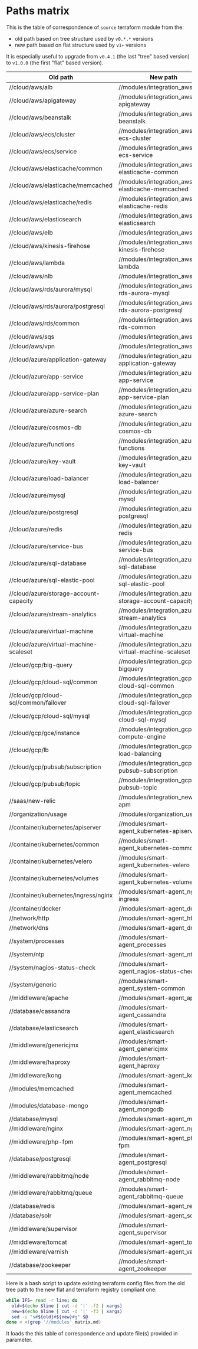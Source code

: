 # Paths matrix

<!-- START doctoc generated TOC please keep comment here to allow auto update -->
<!-- DON'T EDIT THIS SECTION, INSTEAD RE-RUN doctoc TO UPDATE -->



<!-- END doctoc generated TOC please keep comment here to allow auto update -->

This is the table of correspondence of `source` terraform module from the:
- old path based on tree structure used by `v0.*.*` versions
- new path based on flat structure used by `v1+` versions

It is especially useful to upgrade from `v0.4.1` (the last "tree" based version) to `v1.0.0` 
(the first "flat" based version).

| Old path                               | New path                                             |
| -------------------------------------- | ---------------------------------------------------- |
| //cloud/aws/alb                        | //modules/integration_aws-alb                        |
| //cloud/aws/apigateway                 | //modules/integration_aws-apigateway                 |
| //cloud/aws/beanstalk                  | //modules/integration_aws-beanstalk                  |
| //cloud/aws/ecs/cluster                | //modules/integration_aws-ecs-cluster                |
| //cloud/aws/ecs/service                | //modules/integration_aws-ecs-service                |
| //cloud/aws/elasticache/common         | //modules/integration_aws-elasticache-common         |
| //cloud/aws/elasticache/memcached      | //modules/integration_aws-elasticache-memcached      |
| //cloud/aws/elasticache/redis          | //modules/integration_aws-elasticache-redis          |
| //cloud/aws/elasticsearch              | //modules/integration_aws-elasticsearch              |
| //cloud/aws/elb                        | //modules/integration_aws-elb                        |
| //cloud/aws/kinesis-firehose           | //modules/integration_aws-kinesis-firehose           |
| //cloud/aws/lambda                     | //modules/integration_aws-lambda                     |
| //cloud/aws/nlb                        | //modules/integration_aws-nlb                        |
| //cloud/aws/rds/aurora/mysql           | //modules/integration_aws-rds-aurora-mysql           |
| //cloud/aws/rds/aurora/postgresql      | //modules/integration_aws-rds-aurora-postgresql      |
| //cloud/aws/rds/common                 | //modules/integration_aws-rds-common                 |
| //cloud/aws/sqs                        | //modules/integration_aws-sqs                        |
| //cloud/aws/vpn                        | //modules/integration_aws-vpn                        |
| //cloud/azure/application-gateway      | //modules/integration_azure-application-gateway      |
| //cloud/azure/app-service              | //modules/integration_azure-app-service              |
| //cloud/azure/app-service-plan         | //modules/integration_azure-app-service-plan         |
| //cloud/azure/azure-search             | //modules/integration_azure-azure-search             |
| //cloud/azure/cosmos-db                | //modules/integration_azure-cosmos-db                |
| //cloud/azure/functions                | //modules/integration_azure-functions                |
| //cloud/azure/key-vault                | //modules/integration_azure-key-vault                |
| //cloud/azure/load-balancer            | //modules/integration_azure-load-balancer            |
| //cloud/azure/mysql                    | //modules/integration_azure-mysql                    |
| //cloud/azure/postgresql               | //modules/integration_azure-postgresql               |
| //cloud/azure/redis                    | //modules/integration_azure-redis                    |
| //cloud/azure/service-bus              | //modules/integration_azure-service-bus              |
| //cloud/azure/sql-database             | //modules/integration_azure-sql-database             |
| //cloud/azure/sql-elastic-pool         | //modules/integration_azure-sql-elastic-pool         |
| //cloud/azure/storage-account-capacity | //modules/integration_azure-storage-account-capacity |
| //cloud/azure/stream-analytics         | //modules/integration_azure-stream-analytics         |
| //cloud/azure/virtual-machine          | //modules/integration_azure-virtual-machine          |
| //cloud/azure/virtual-machine-scaleset | //modules/integration_azure-virtual-machine-scaleset |
| //cloud/gcp/big-query                  | //modules/integration_gcp-bigquery                   |
| //cloud/gcp/cloud-sql/common           | //modules/integration_gcp-cloud-sql-common           |
| //cloud/gcp/cloud-sql/common/failover  | //modules/integration_gcp-cloud-sql-failover         |
| //cloud/gcp/cloud-sql/mysql            | //modules/integration_gcp-cloud-sql-mysql            |
| //cloud/gcp/gce/instance               | //modules/integration_gcp-compute-engine             |
| //cloud/gcp/lb                         | //modules/integration_gcp-load-balancing             |
| //cloud/gcp/pubsub/subscription        | //modules/integration_gcp-pubsub-subscription        |
| //cloud/gcp/pubsub/topic               | //modules/integration_gcp-pubsub-topic               |
| //saas/new-relic                       | //modules/integration_newrelic-apm                   |
| //organization/usage                   | //modules/organization_usage                         |
| //container/kubernetes/apiserver       | //modules/smart-agent_kubernetes-apiserver           |
| //container/kubernetes/common          | //modules/smart-agent_kubernetes-common              |
| //container/kubernetes/velero          | //modules/smart-agent_kubernetes-velero              |
| //container/kubernetes/volumes         | //modules/smart-agent_kubernetes-volumes             |
| //container/kubernetes/ingress/nginx   | //modules/smart-agent_nginx-ingress                  |
| //container/docker                     | //modules/smart-agent_docker                         |
| //network/http                         | //modules/smart-agent_http                           |
| //network/dns                          | //modules/smart-agent_dns                            |
| //system/processes                     | //modules/smart-agent_processes                      |
| //system/ntp                           | //modules/smart-agent_ntp                            |
| //system/nagios-status-check           | //modules/smart-agent_nagios-status-check            |
| //system/generic                       | //modules/smart-agent_system-common                  |
| //middleware/apache                    | //modules/smart-agent_apache                         |
| //database/cassandra                   | //modules/smart-agent_cassandra                      |
| //database/elasticsearch               | //modules/smart-agent_elasticsearch                  |
| //middleware/genericjmx                | //modules/smart-agent_genericjmx                     |
| //middleware/haproxy                   | //modules/smart-agent_haproxy                        |
| //middleware/kong                      | //modules/smart-agent_kong                           |
| //modules/memcached                    | //modules/smart-agent_memcached                      |
| //modules/database-mongo               | //modules/smart-agent_mongodb                        |
| //database/mysql                       | //modules/smart-agent_mysql                          |
| //middleware/nginx                     | //modules/smart-agent_nginx                          |
| //middleware/php-fpm                   | //modules/smart-agent_php-fpm                        |
| //database/postgresql                  | //modules/smart-agent_postgresql                     |
| //middleware/rabbitmq/node             | //modules/smart-agent_rabbitmq-node                  |
| //middleware/rabbitmq/queue            | //modules/smart-agent_rabbitmq-queue                 |
| //database/redis                       | //modules/smart-agent_redis                          |
| //database/solr                        | //modules/smart-agent_solr                           |
| //middleware/supervisor                | //modules/smart-agent_supervisor                     |
| //middleware/tomcat                    | //modules/smart-agent_tomcat                         |
| //middleware/varnish                   | //modules/smart-agent_varnish                        |
| //database/zookeeper                   | //modules/smart-agent_zookeeper                      |

Here is a bash script to update existing terraform config files from the old tree path to 
the new flat and terraform registry compliant one:

```bash
while IFS= read -r line; do 
  old=$(echo $line | cut -d '|' -f2 | xargs)
  new=$(echo $line | cut -d '|' -f3 | xargs)
  sed -i "s#${old}#${new}#g" $@
done < <(grep '//modules' matrix.md)
```

It loads the this table of correspondence and update file(s) provided in parameter.
